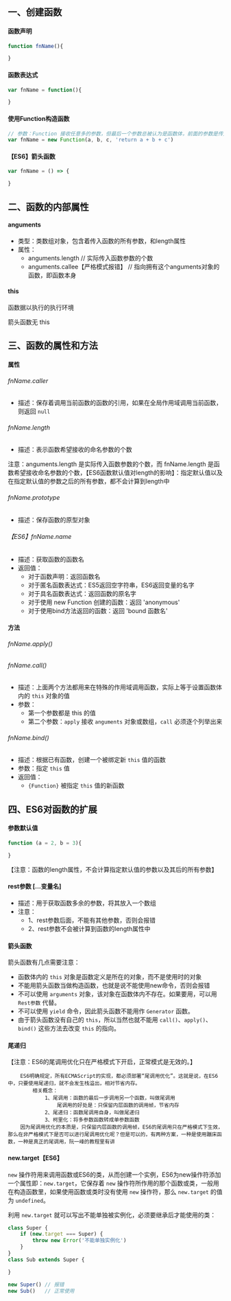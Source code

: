 ## 一、创建函数

#### 函数声明

```js
function fnName(){

}
```

#### 函数表达式

```js
var fnName = function(){

}
```

#### 使用Function构造函数

```js
// 参数：Function 接收任意多的参数，但最后一个参数总被认为是函数体，前面的参数是传入新函数的参数
var fnName = new Function(a, b, c, 'return a + b + c')
```

#### 【ES6】箭头函数

```js
var fnName = () => {

}
```

## 二、函数的内部属性

#### anguments

* 类型：类数组对象，包含着传入函数的所有参数，和length属性
* 属性：
    * anguments.length	// 实际传入函数参数的个数
    * anguments.callee【严格模式报错】	// 指向拥有这个anguments对象的函数，即函数本身

#### this

函数据以执行的执行环境

<p class="tip">箭头函数无 this</p>

## 三、函数的属性和方法

#### 属性

###### fnName.caller
* 描述：保存着调用当前函数的函数的引用，如果在全局作用域调用当前函数，则返回 `null`

###### fnName.length
* 描述：表示函数希望接收的命名参数的个数
<p class="tip">
注意：anguments.length 是实际传入函数参数的个数，而 fnName.length 是函数希望接收命名参数的个数，【ES6函数默认值对length的影响】：指定默认值以及在指定默认值的参数之后的所有参数，都不会计算到length中
</p>

###### fnName.prototype
* 描述：保存函数的原型对象

###### 【ES6】fnName.name
* 描述：获取函数的函数名
* 返回值：
    * 对于函数声明：返回函数名
    * 对于匿名函数表达式：ES5返回空字符串，ES6返回变量的名字
    * 对于具名函数表达式：返回函数的原名字
    * 对于使用 new Function 创建的函数：返回 'anonymous'
    * 对于使用bind方法返回的函数：返回 'bound 函数名'

#### 方法

###### fnName.apply()
###### fnName.call()
* 描述：上面两个方法都用来在特殊的作用域调用函数，实际上等于设置函数体内的 `this` 对象的值
* 参数：
    * 第一个参数都是 this 的值
	* 第二个参数：`apply` 接收 `anguments` 对象或数组，`call` 必须逐个列举出来

###### fnName.bind()
* 描述：根据已有函数，创建一个被绑定新 `this` 值的函数
* 参数：指定 `this` 值
* 返回值：
    * `{Function}` 被指定 `this` 值的新函数

## 四、ES6对函数的扩展

#### 参数默认值

```js
function (a = 2, b = 3){

}
```
<p class="tip">【注意：函数的length属性，不会计算指定默认值的参数以及其后的所有参数】</p>

#### rest参数 [...变量名]
* 描述：用于获取函数多余的参数，将其放入一个数组
* 注意：
    * 1、rest参数后面，不能有其他参数，否则会报错
    * 2、rest参数不会被计算到函数的length属性中
#### 箭头函数

箭头函数有几点需要注意：

* 函数体内的 `this` 对象是函数定义是所在的对象，而不是使用时的对象
* 不能用箭头函数当做构造函数，也就是说不能使用new命令，否则会报错
* 不可以使用 `arguments` 对象，该对象在函数体内不存在。如果要用，可以用 `Rest参数` 代替。
* 不可以使用 `yield` 命令，因此箭头函数不能用作 `Generator` 函数。
* 由于箭头函数没有自己的 `this`，所以当然也就不能用 `call()`、`apply()`、`bind()` 这些方法去改变 `this` 的指向。

#### 尾递归

<p class="tip">【注意：ES6的尾调用优化只在严格模式下开启，正常模式是无效的。】</p>

```
    ES6明确规定，所有ECMAScript的实现，都必须部署“尾调用优化”。这就是说，在ES6中，只要使用尾递归，就不会发生栈溢出，相对节省内存。
        相关概念：
            1、尾调用：函数的最后一步调用另一个函数，叫做尾调用
                尾调用的好处是：只保留内层函数的调用帧，节省内存
            2、尾递归：函数尾调用自身，叫做尾递归
            3、柯里化：将多参数函数转成单参数函数
    因为尾调用优化的本质是，只保留内层函数的调用帧，ES6的尾调用只在严格模式下生效，那么在非严格模式下是否可以进行尾调用优化呢？但是可以的，有两种方案，一种是使用蹦床函数，一种是真正的尾调用，阮一峰的教程里有讲
```

#### new.target【ES6】

`new` 操作符用来调用函数或ES6的类，从而创建一个实例，ES6为new操作符添加一个属性即：`new.target`，它保存着 `new` 操作符所作用的那个函数或类，一般用在构造函数里，如果使用函数或类时没有使用 `new` 操作符，那么 `new.target` 的值为 `undefined`。

利用 `new.target` 就可以写出不能单独被实例化，必须要继承后才能使用的类：

```js
class Super {
    if (new.target === Super) {
        throw new Error('不能单独实例化')
    }
}
class Sub extends Super {

}

new Super() // 报错
new Sub()   // 正常使用
```





